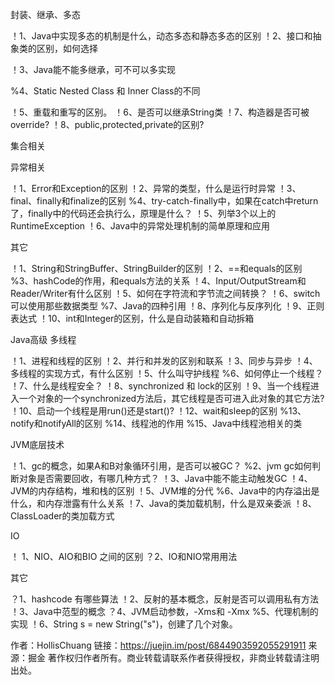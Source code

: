 封装、继承、多态

！1、Java中实现多态的机制是什么，动态多态和静态多态的区别
！2、接口和抽象类的区别，如何选择

！3、Java能不能多继承，可不可以多实现


%4、Static Nested Class 和 Inner Class的不同


！5、重载和重写的区别。
！6、是否可以继承String类
！7、构造器是否可被override?
！8、public,protected,private的区别?

集合相关

异常相关

！1、Error和Exception的区别
！2、异常的类型，什么是运行时异常
！3、final、finally和finalize的区别
%4、try-catch-finally中，如果在catch中return了，finally中的代码还会执行么，原理是什么？
！5、列举3个以上的RuntimeException
！6、Java中的异常处理机制的简单原理和应用

其它

！1、String和StringBuffer、StringBuilder的区别
！2、==和equals的区别
%3、hashCode的作用，和equals方法的关系
！4、Input/OutputStream和Reader/Writer有什么区别
！5、如何在字符流和字节流之间转换？
！6、switch可以使用那些数据类型
%7、Java的四种引用
！8、序列化与反序列化
！9、正则表达式
！10、int和Integer的区别，什么是自动装箱和自动拆箱

Java高级
多线程

！1、进程和线程的区别
！2、并行和并发的区别和联系
！3、同步与异步
！4、多线程的实现方式，有什么区别
！5、什么叫守护线程
%6、如何停止一个线程？
！7、什么是线程安全？
！8、synchronized 和 lock的区别
！9、当一个线程进入一个对象的一个synchronized方法后，其它线程是否可进入此对象的其它方法?
！10、启动一个线程是用run()还是start()?
！12、wait和sleep的区别
%13、notify和notifyAll的区别
%14、线程池的作用
%15、Java中线程池相关的类

JVM底层技术

！1、gc的概念，如果A和B对象循环引用，是否可以被GC？
%2、jvm gc如何判断对象是否需要回收，有哪几种方式？
！3、Java中能不能主动触发GC
！4、JVM的内存结构，堆和栈的区别
！5、JVM堆的分代
%6、Java中的内存溢出是什么，和内存泄露有什么关系
！7、Java的类加载机制，什么是双亲委派
！8、ClassLoader的类加载方式

IO

！ 1、NIO、AIO和BIO 之间的区别
？2、IO和NIO常用用法

其它

？1、hashcode 有哪些算法
！2、反射的基本概念，反射是否可以调用私有方法
！3、Java中范型的概念
？4、JVM启动参数，-Xms和 -Xmx
%5、代理机制的实现
！6、String s = new String("s")，创建了几个对象。



作者：HollisChuang
链接：https://juejin.im/post/6844903592055291911
来源：掘金
著作权归作者所有。商业转载请联系作者获得授权，非商业转载请注明出处。